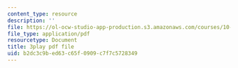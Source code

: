 ```yaml
---
content_type: resource
description: ''
file: https://ol-ocw-studio-app-production.s3.amazonaws.com/courses/10-34-numerical-methods-applied-to-chemical-engineering-fall-2015/b2dc3c9bed63c65f0909c7f7c5728349_KFq33hsMxr4.pdf
file_type: application/pdf
resourcetype: Document
title: 3play pdf file
uid: b2dc3c9b-ed63-c65f-0909-c7f7c5728349
---
```

